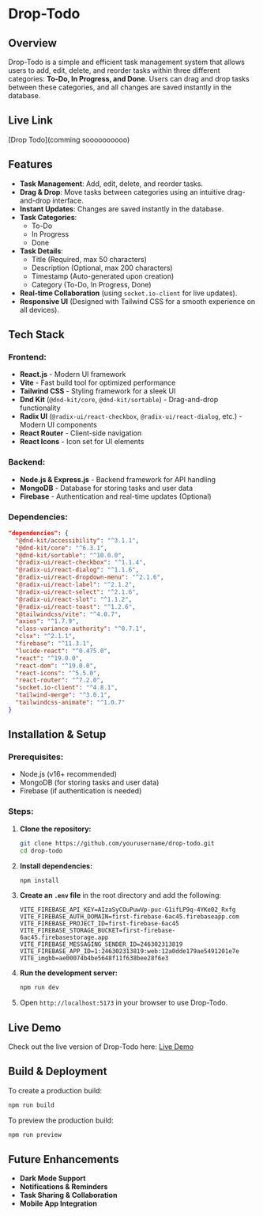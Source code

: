# Drop-Todo

## Overview
Drop-Todo is a simple and efficient task management system that allows users to add, edit, delete, and reorder tasks within three different categories: **To-Do, In Progress, and Done**. Users can drag and drop tasks between these categories, and all changes are saved instantly in the database.

## Live Link

[Drop Todo](comming soooooooooo)

## Features
- **Task Management**: Add, edit, delete, and reorder tasks.
- **Drag & Drop**: Move tasks between categories using an intuitive drag-and-drop interface.
- **Instant Updates**: Changes are saved instantly in the database.
- **Task Categories**:
  - To-Do
  - In Progress
  - Done
- **Task Details**:
  - Title (Required, max 50 characters)
  - Description (Optional, max 200 characters)
  - Timestamp (Auto-generated upon creation)
  - Category (To-Do, In Progress, Done)
- **Real-time Collaboration** (using `socket.io-client` for live updates).
- **Responsive UI** (Designed with Tailwind CSS for a smooth experience on all devices).

## Tech Stack
### Frontend:
- **React.js** - Modern UI framework
- **Vite** - Fast build tool for optimized performance
- **Tailwind CSS** - Styling framework for a sleek UI
- **Dnd Kit** (`@dnd-kit/core`, `@dnd-kit/sortable`) - Drag-and-drop functionality
- **Radix UI** (`@radix-ui/react-checkbox`, `@radix-ui/react-dialog`, etc.) - Modern UI components
- **React Router** - Client-side navigation
- **React Icons** - Icon set for UI elements

### Backend:
- **Node.js & Express.js** - Backend framework for API handling
- **MongoDB** - Database for storing tasks and user data
- **Firebase** - Authentication and real-time updates (Optional)

### Dependencies:
```json
"dependencies": {
  "@dnd-kit/accessibility": "^3.1.1",
  "@dnd-kit/core": "^6.3.1",
  "@dnd-kit/sortable": "^10.0.0",
  "@radix-ui/react-checkbox": "^1.1.4",
  "@radix-ui/react-dialog": "^1.1.6",
  "@radix-ui/react-dropdown-menu": "^2.1.6",
  "@radix-ui/react-label": "^2.1.2",
  "@radix-ui/react-select": "^2.1.6",
  "@radix-ui/react-slot": "^1.1.2",
  "@radix-ui/react-toast": "^1.2.6",
  "@tailwindcss/vite": "^4.0.7",
  "axios": "^1.7.9",
  "class-variance-authority": "^0.7.1",
  "clsx": "^2.1.1",
  "firebase": "^11.3.1",
  "lucide-react": "^0.475.0",
  "react": "^19.0.0",
  "react-dom": "^19.0.0",
  "react-icons": "^5.5.0",
  "react-router": "^7.2.0",
  "socket.io-client": "^4.8.1",
  "tailwind-merge": "^3.0.1",
  "tailwindcss-animate": "^1.0.7"
}
```

## Installation & Setup
### Prerequisites:
- Node.js (v16+ recommended)
- MongoDB (for storing tasks and user data)
- Firebase (if authentication is needed)

### Steps:
1. **Clone the repository:**
   ```sh
   git clone https://github.com/yourusername/drop-todo.git
   cd drop-todo
   ```
2. **Install dependencies:**
   ```sh
   npm install
   ```
3. **Create an `.env` file** in the root directory and add the following:
   ```env
   VITE_FIREBASE_API_KEY=AIzaSyCOuPuwVp-puc-G1ifLP9q-4YKe02_Rxfg
   VITE_FIREBASE_AUTH_DOMAIN=first-firebase-6ac45.firebaseapp.com
   VITE_FIREBASE_PROJECT_ID=first-firebase-6ac45
   VITE_FIREBASE_STORAGE_BUCKET=first-firebase-6ac45.firebasestorage.app
   VITE_FIREBASE_MESSAGING_SENDER_ID=246302313819
   VITE_FIREBASE_APP_ID=1:246302313819:web:12a0dde179ae5491201e7e
   VITE_imgbb=ae00074b4be5648f11f638bee28f6e3
   ```
4. **Run the development server:**
   ```sh
   npm run dev
   ```
5. Open `http://localhost:5173` in your browser to use Drop-Todo.

## Live Demo
Check out the live version of Drop-Todo here:
[Live Demo](https://drop-todo.netlify.app/)

## Build & Deployment
To create a production build:
```sh
npm run build
```
To preview the production build:
```sh
npm run preview
```

## Future Enhancements
- **Dark Mode Support**
- **Notifications & Reminders**
- **Task Sharing & Collaboration**
- **Mobile App Integration**
